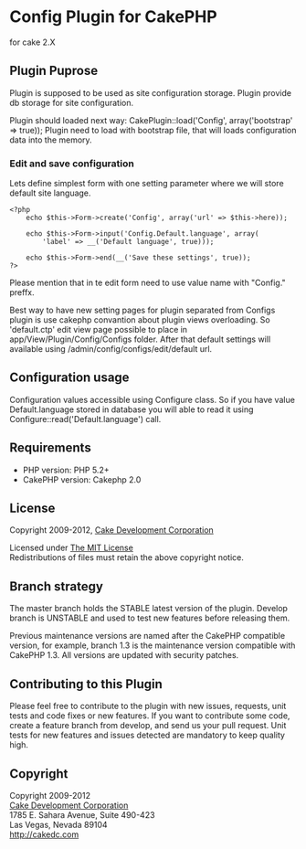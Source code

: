 # Config Plugin for CakePHP #

for cake 2.X

## Plugin Puprose ##

Plugin is supposed to be used as site configuration storage.
Plugin provide db storage for site configuration.

Plugin should loaded next way: CakePlugin::load('Config', array('bootstrap' => true));
Plugin need to load with bootstrap file, that will loads configuration data into the memory.

### Edit and save configuration ###

Lets define simplest form with one setting parameter where we will store default site language.

    <?php
        echo $this->Form->create('Config', array('url' => $this->here));

        echo $this->Form->input('Config.Default.language', array(
            'label' => __('Default language', true)));

        echo $this->Form->end(__('Save these settings', true));
    ?>

Please mention that in te edit form need to use value name with "Config." preffx.

Best way to have new setting pages for plugin separated from Configs plugin is use cakephp convantion about plugin views overloading.  So 'default.ctp' edit view page possible to place in app/View/Plugin/Config/Configs folder. After that default settings will available using /admin/config/configs/edit/default url.

## Configuration usage ###

Configuration values accessible using Configure class. So if you have value Default.language stored in database you will able to read it using Configure::read('Default.language') call.

## Requirements ##

* PHP version: PHP 5.2+
* CakePHP version: Cakephp 2.0

## License ##

Copyright 2009-2012, [Cake Development Corporation](http://cakedc.com)

Licensed under [The MIT License](http://www.opensource.org/licenses/mit-license.php)<br/>
Redistributions of files must retain the above copyright notice.

## Branch strategy ##

The master branch holds the STABLE latest version of the plugin.
Develop branch is UNSTABLE and used to test new features before releasing them.

Previous maintenance versions are named after the CakePHP compatible version, for example, branch 1.3 is the maintenance version compatible with CakePHP 1.3.
All versions are updated with security patches.

## Contributing to this Plugin ##

Please feel free to contribute to the plugin with new issues, requests, unit tests and code fixes or new features. If you want to contribute some code, create a feature branch from develop, and send us your pull request. Unit tests for new features and issues detected are mandatory to keep quality high.

## Copyright ###

Copyright 2009-2012<br/>
[Cake Development Corporation](http://cakedc.com)<br/>
1785 E. Sahara Avenue, Suite 490-423<br/>
Las Vegas, Nevada 89104<br/>
http://cakedc.com<br/>
